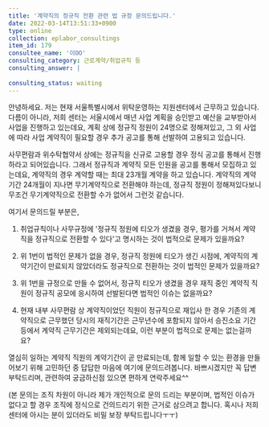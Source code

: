 ```yaml
---
title: '계약직의 정규직 전환 관련 법 규정 문의드립니다.'
date: 2022-03-14T13:51:33+0900
type: online
collection: eplabor_consultings
item_id: 179
consultee_name: '이OO'
consulting_category: 근로계약/취업규칙 등
consulting_answer: |
    
consulting_status: waiting
---
```


안녕하세요. 저는 현재 서울특별시에서 위탁운영하는 지원센터에서 근무하고 있습니다.
다름이 아니라, 저희 센터는 서울시에서 매년 사업 계획을 승인받고 예산을 교부받아서 사업을 진행하고 있는데요,
계획 상에 정규직 정원이 24명으로 정해져있고, 그 외 사업에 따라 사업 계약직이 필요할 경우 추가 공고를 통해 선발하여 고용되고 있습니다.

사무편람과 위수탁협약서 상에는 정규직을 신규로 고용할 경우 정식 공고를 통해서 진행하라고 되어있습니다.
그래서 정규직과 계약직 모든 인원을 공고를 통해서 모집하고 있는데요,
계약직의 경우 계약할 때는 최대 23개월 계약을 하고 있습니다.
계약직의 계약기간 24개월이 지나면 무기계약직으로 전환해야 하는데, 정규직 정원이 정해져있다보니 무조건 무기계약직으로 전환할 수가 없어서 그런것 같습니다.

여기서 문의드릴 부분은,

1. 취업규칙이나 사무규정에 &#039;정규직 정원에 티오가 생겼을 경우, 평가를 거쳐서 계약직을 정규직으로 전환할 수 있다&#039;고 명시하는 것이 법적으로 문제가 있을까요?

2. 위 1번이 법적인 문제가 없을 경우, 정규직 정원에 티오가 생긴 시점에, 계약직의 계약기간이 만료되지 않았더라도 정규직으로 전환하는 것이 법적인 문제가 있을까요?

3. 위 1번을 규정으로 만들 수 없어서, 정규직 티오가 생겼을 경우 재직 중인 계약직 직원이 정규직 공모에 응시하여 선발된다면 법적인 이슈는 없을까요?

4. 현재 내부 사무편람 상 계약직이었던 직원이 정규직으로 재입사 한 경우 기존의 계약직으로 근무했던 당시의 재직기간은 근무년수에 포함되지 않아서 승진소요 기간 등에서 계약직 근무기간은 제외되는데요, 이런 부분이 법적으로 문제는 없는걸까요?


열심히 일하는 계약직 직원의 계약기간이 곧 만료되는데, 함께 일할 수 있는 환경을 만들어보기 위해 고민하던 중 답답한 마음에 여기에 문의드려봅니다.
바쁘시겠지만 꼭 답변 부탁드리며, 관련하여 궁금하신점 있으면 편하게 연락주세요^^

(본 문의는 조직 차원이 아니라 제가 개인적으로 문의 드리는 부분이며, 법적인 이슈가 없다고 할 경우 조직에 정식으로 건의드리기 위한 근거로 삼으려고 합니다. 혹시나 저희 센터에 아시는 분이 있더라도 비밀 보장 부탁드립니다ㅜㅜ)
